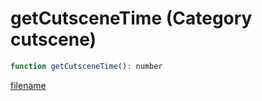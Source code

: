 # getCutsceneTime (Category cutscene)

```js
function getCutsceneTime(): number
```

[filename](getCutsceneTime_m.md ':include')